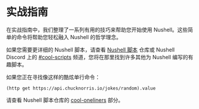# 实战指南

在实战指南中，我们整理了一系列有用的技巧来帮助您开始使用 Nushell。这些简单的命令将帮助您轻松融入 Nushell 的哲学理念。

如果您需要更详细的 Nushell 脚本，请查看 [Nushell 脚本](https://github.com/nushell/nu_scripts) 仓库或 Nushell Discord 上的 [#cool-scripts](https://discord.com/channels/601130461678272522/615253963645911060) 频道，您将在那里找到许多其他为 Nushell 编写的有趣脚本。

如果您正在寻找像这样的酷炫单行命令：

```nu
(http get https://api.chucknorris.io/jokes/random).value
```

请查看 Nushell 脚本仓库的 [cool-oneliners](https://github.com/nushell/nu_scripts/tree/main/sourced/cool-oneliners) 部分。
